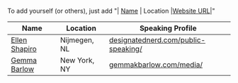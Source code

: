 To add yourself (or others), just add "| [Name](https://name.com) | Location |[Website URL](http://www.website)|"

| Name | Location | Speaking Profile |
| --------|-------|-------|
| [Ellen Shapiro](https://twitter.com/designatednerd) | Nijmegen, NL |[designatednerd.com/public-speaking/](http://designatednerd.com/public-speaking/)|
| [Gemma Barlow](https://twitter.com/gemmakbarlow) | New York, NY |[gemmakbarlow.com/media/](http://www.gemmakbarlow.com/media/)|
